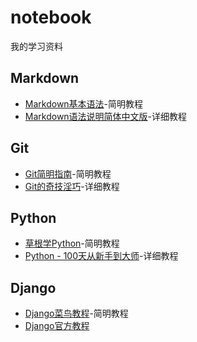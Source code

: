 # notebook
我的学习资料

## Markdown
- [Markdown基本语法](https://github.com/younghz/Markdown)-简明教程
- [Markdown语法说明简体中文版](http://wow.kuapp.com/markdown/)-详细教程

## Git
- [Git简明指南](https://www.runoob.com/manual/git-guide/)-简明教程
- [Git的奇技淫巧](https://github.com/521xueweihan/git-tips)-详细教程

## Python
- [草根学Python](https://www.readwithu.com)-简明教程
- [Python - 100天从新手到大师](https://github.com/jackfrued/Python-100-Days)-详细教程

## Django
- [Django菜鸟教程](https://www.runoob.com/django/django-tutorial.html)-简明教程
- [Django官方教程](https://docs.djangoproject.com/zh-hans/2.2/intro/)
